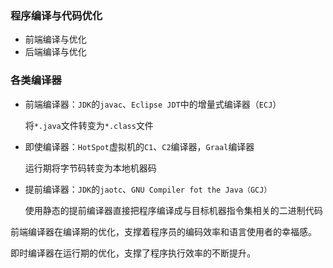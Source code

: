 ### 程序编译与代码优化

* 前端编译与优化
* 后端编译与优化

### 各类编译器

* 前端编译器：`JDK`的`javac`、`Eclipse JDT`中的增量式编译器（`ECJ`）

  将`*.java`文件转变为`*.class`文件

* 即使编译器：`HotSpot`虚拟机的`C1`、`C2`编译器，`Graal`编译器

  运行期将字节码转变为本地机器码

* 提前编译器：`JDK`的`jaotc`、`GNU Compiler fot the Java（GCJ）`

  使用静态的提前编译器直接把程序编译成与目标机器指令集相关的二进制代码



前端编译器在编译期的优化，支撑着程序员的编码效率和语言使用者的幸福感。

即时编译器在运行期的优化，支撑了程序执行效率的不断提升。

